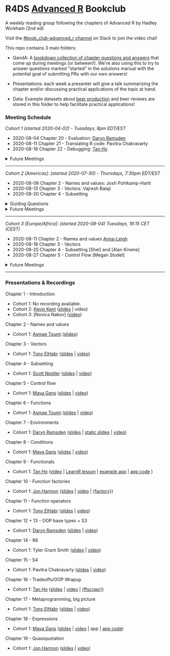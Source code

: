 # R4DS [Advanced R](https://adv-r.hadley.nz/) Bookclub
A weekly reading group following the chapters of Advanced R by Hadley Wickham (2nd ed)

Visit the [#book_club-advanced_r channel](https://r4ds.io/join) on Slack to join the video chat! 

This repo contains 3 main folders:

- QandA: A [bookdown collection of chapter questions and answers](https://r4ds.github.io/bookclub-Advanced_R/QandA/docs/welcome.html) that come up during meetings (or between!). We're also using this to try to answer questions marked "started" in the solutions manual with the potential goal of submitting PRs with our own answers!

- Presentations: each week a presenter will give a talk summarizing the chapter and/or discussing practical applications of the topic at hand. 

- Data: Example datasets about [beer production](https://github.com/rfordatascience/tidytuesday/blob/master/data/2020/2020-03-31/readme.md) and beer reviews are stored in this folder to help facilitate practical applications!

### Meeting Schedule 

*Cohort 1 (started 2020-04-02) - Tuesdays, 8pm EDT/EST*

- 2020-08-04 Chapter 20 - Evaluation: [Daryn Ramsden](https://twitter.com/thisisdaryn) 
- 2020-08-11 Chapter 21 - Translating R code: Pavitra Chakravarty
- 2020-08-18 Chapter 22 - Debugging: [Tan Ho](https://twitter.com/_tanho)

<details>
  <summary> Future Meetings </summary>
  
- 2020-08-25 Chapter 23 - Measuring performance:
- 2020-09-01 Chapter 24 - Improving performance:
- 2020-09-08 Chapter 25 - Rewriting R code in C++:

</details>
<hr>

*Cohort 2 [Americas]: (started 2020-07-30) - Thursdays, 7:30pm EDT/EST*

- 2020-08-06 Chapter 2 - Names and values: Josh Pohlkamp-Hartt
- 2020-08-13 Chapter 3 - Vectors: Vajresh Balaji
- 2020-08-20 Chapter 4 - Subsetting

<details>
  <summary> Guiding Questions </summary>
  
  Week 2

- What is the difference between an object’s name and its values? 
- When you modify a vector, when does a copy occur? Are there cases when a copy isn’t created? 
- How do you check how much space and object occupies? What kinds of objects occupy the most/least space? 
- When does R’s garbage collection usually run? How do you manually clean up memory?
    
</details>

<details>
  <summary> Future Meetings </summary>

- 2020-08-27 Chapter 5 - Control Flow
- 2020-09-03 Chapter 6 - Functions
- 2020-08-10 Chapter 7 - Environments

</details>

<hr>

*Cohort 3 [Europe/Africa]: (started 2020-08-04) Tuesdays, 19:15 CET (CEST)*
- 2020-08-11 Chapter 2 - Names and values [Anna-Leigh](https://twitter.com/annaleighbrown2)
- 2020-08-18 Chapter 3 - Vectors 
- 2020-08-25 Chapter 4 - Subsetting [Shel] and [Alan Kinene] 
- 2020-08-27 Chapter 5 - Control Flow [Megan Stodel]

<details>
  <summary> Future Meetings </summary>

- 2020-09-03 Chapter 6 - Functions
- 2020-08-10 Chapter 7 - Environments

</details>

<hr>

### Presentations & Recordings

Chapter 1 - Introduction

- Cohort 1: No recording available.
- Cohort 2: [Kevin Kent](https://twitter.com/kevin_m_kent) ([slides](https://docs.google.com/presentation/d/1oKhqSY6L6yI3yMwB4JB1eduLqu6UWPZ7Y1v32FK042I/edit?usp=sharing) | video)
- Cohort 3: [Novica Nakov] ([video](https://www.youtube.com/watch?v=f6PuOnuZWBc))

Chapter 2 - Names and values

- Cohort 1: [Asmae Toumi](https://twitter.com/asmae_toumi) ([slides](https://r4ds.github.io/bookclub-Advanced_R/Presentations/Week02/Cohort1/Chap2slides.html#1))

Chapter 3 - Vectors

- Cohort 1: [Tony ElHabr](https://twitter.com/TonyElHabr) ([slides](https://r4ds.github.io/bookclub-Advanced_R/Presentations/Week03/Cohort1/Chap3slides.html#1) | [video](https://www.youtube.com/watch?v=pQ-xDAPEQaw))

Chapter 4 - Subsetting

- Cohort 1: [Scott Nestler](https://twitter.com/ScottNestler) ([slides](https://r4ds.github.io/bookclub-Advanced_R/Presentations/Week04/Cohort1/Chap4slides.html#1) | [video](https://www.youtube.com/watch?v=eLMpCc0t1cg))

Chapter 5 - Control flow

- Cohort 1: [Maya Gans](https://maya.rbind.io) ([slides](https://r4ds.github.io/bookclub-Advanced_R/Presentations/Week05/Cohort1/Chapter5.html#1) | [video](https://www.youtube.com/watch?v=96eY6YS_3hU))

Chapter 6 - Functions

- Cohort 1: [Asmae Toumi](https://twitter.com/asmae_toumi) ([slides](https://r4ds.github.io/bookclub-Advanced_R/Presentations/Week06/Cohort1/Chap6slides.html#1) | [video](https://youtu.be/UwzGhMndWzs))

Chapter 7 - Environments

- Cohort 1: [Daryn Ramsden](https://twitter.com/thisisdaryn)  ([slides](https://r4dscommunity.shinyapps.io/environments/) | [static slides](https://r4ds.github.io/bookclub-Advanced_R/Presentations/Week07/Cohort1/Chap7Slides.html#1) | [video](https://www.youtube.com/watch?v=mk7iu1-P8ZU))

Chapter 8 - Conditions

- Cohort 1: [Maya Gans](https://maya.rbind.io) ([slides](https://r4ds.github.io/bookclub-Advanced_R/Presentations/Week08/Cohort1/Chapter8.html#1) | [video](https://www.youtube.com/watch?v=mwiNe083DLU))

Chapter 9 - Functionals

- Cohort 1: [Tan Ho](https://twitter.com/_tanho) ([video](https://youtu.be/o0a6aJ4kCkU) | [LearnR lesson](https://apps.tanho.ca/app_direct/advr_w9_learnr/) | [example app](https://apps.tanho.ca/app_direct/advr_w9_app/) | [app code](https://github.com/r4ds/bookclub-Advanced_R/tree/master/Presentations/Week09/Cohort1/) )

Chapter 10 - Function factories

- Cohort 1: [Jon Harmon](https://twitter.com/jonthegeek) ([slides](https://r4ds.github.io/bookclub-Advanced_R/Presentations/Week10/Cohort1/Chapter10.html#1) | [video](https://www.youtube.com/watch?v=enI5Ynq6olI) | [{factory}](https://cran.r-project.org/package=factory))

Chapter 11 - Function operators

- Cohort 1: [Tony ElHabr](https://twitter.com/TonyElHabr) ([slides](https://r4ds.github.io/bookclub-Advanced_R/Presentations/Week11/Cohort1/Chapter11.html#1) | [video](https://www.youtube.com/watch?v=zzUY03gt_pA&feature=youtu.be))

Chapter 12 + 13 - OOP base types + S3

- Cohort 1: [Daryn Ramsden](https://twitter.com/thisisdaryn) ([slides](https://r4ds.github.io/bookclub-Advanced_R/Presentations/Week12/Cohort1/Advanced_R_12to13_OOP.html#1) | [video](https://www.youtube.com/watch?v=Fy3JF5Em6qY&feature=youtu.be))

Chapter 14 - R6

- Cohort 1: Tyler Grant Smith ([slides](https://r4ds.github.io/bookclub-Advanced_R/Presentations/Week13/Cohort1/Chapter14.html#1) | [video](https://www.youtube.com/watch?v=hPjaOdprgow&feature=youtu.be))

Chapter 15 - S4

- Cohort 1: Pavitra Chakravarty ([slides](https://r4ds.github.io/bookclub-Advanced_R/Presentations/Week14/Cohort1/Chapter15.html#1) | [video](https://www.youtube.com/watch?v=a1jzpWiksyA&feature=youtu.be))

Chapter 16 - Tradeoffs/OOP Wrapup

- Cohort 1: [Tan Ho](https://twitter.com/_tanho) ([slides](https://r4ds.github.io/bookclub-Advanced_R/Presentations/Week15/Cohort1/AdvR-W15_Tradeoffs.html#1) | [video](https://www.youtube.com/watch?v=W1uc8HbyZvI&feature=youtu.be) | [{ffscrapr}](https://github.com/dynastyprocess/ffscrapr))

Chapter 17 - Metaprogramming, big picture

- Cohort 1: [Tony ElHabr](https://twitter.com/TonyElHabr) ([slides](https://r4ds.github.io/bookclub-Advanced_R/Presentations/Week16/Cohort1/Chapter17.html#1) | [video](https://www.youtube.com/watch?v=10gRbFMoh7g))

Chapter 18 - Expressions 

- Cohort 1: [Maya Gans](https://maya.rbind.io) ([slides](https://r4ds.github.io/bookclub-Advanced_R/Presentations/Week17/Cohort1/Chapter18.html#1) | [video](https://youtu.be/2NixH3QAerQ) | app | [app code](https://github.com/r4ds/bookclub-Advanced_R/tree/master/Presentations/Week17/Cohort1/expressions))


Chapter 19 - Quasiquotation

- Cohort 1: [Jon Harmon](https://twitter.com/jonthegeek) ([slides](https://r4ds.github.io/bookclub-Advanced_R/Presentations/Week18/Cohort1/Chapter19.html#1) | [video](https://youtu.be/tbByqsRRvdE))
